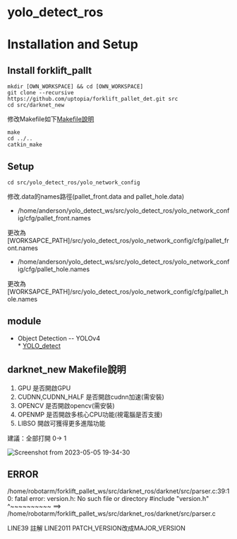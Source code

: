 # yolo_detect_ros

# Installation and Setup
## Install forklift_pallt
```
mkdir [OWN_WORKSPACE] && cd [OWN_WORKSPACE]
git clone --recursive https://github.com/uptopia/forklift_pallet_det.git src
cd src/darknet_new
```
修改Makefile如下[Makefile說明](README.md#darknet_new-makefile說明)
```
make
cd ../..
catkin_make
```
## Setup
`cd src/yolo_detect_ros/yolo_network_config`

修改.data的names路徑(pallet_front.data and pallet_hole.data)
* /home/anderson/yolo_detect_ws/src/yolo_detect_ros/yolo_network_config/cfg/pallet_front.names

更改為
[WORKSAPCE_PATH]/src/yolo_detect_ros/yolo_network_config/cfg/pallet_front.names

* /home/anderson/yolo_detect_ws/src/yolo_detect_ros/yolo_network_config/cfg/pallet_hole.names

更改為
[WORKSAPCE_PATH]/src/yolo_detect_ros/yolo_network_config/cfg/pallet_hole.names


## module
* Object Detection -- YOLOv4  
\* [YOLO_detect](/yolo_detect_ros/README.md)

## darknet_new Makefile說明
1. GPU                  是否開啟GPU
2. CUDNN,CUDNN_HALF     是否開啟cudnn加速(需安裝)
3. OPENCV               是否開啟opencv(需安裝)
4. OPENMP               是否開啟多核心CPU功能(視電腦是否支援)
5. LIBSO                開啟可獲得更多進階功能 

建議：全部打開 0-> 1 

![Screenshot from 2023-05-05 19-34-30](https://user-images.githubusercontent.com/95768254/236451395-3d5e277c-bc53-4ba2-a0b6-624060e5ebd9.png)


## ERROR
/home/robotarm/forklift_pallet_ws/src/darknet_ros/darknet/src/parser.c:39:10: fatal error: version.h: No such file or directory
#include "version.h"
^~~~~~~~~~~
==> /home/robotarm/forklift_pallet_ws/src/darknet_ros/darknet/src/parser.c

LINE39 註解
LINE2011 PATCH_VERSION改成MAJOR_VERSION

